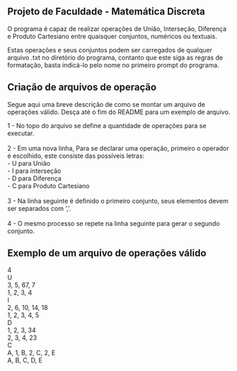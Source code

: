 ## Projeto de Faculdade - Matemática Discreta

O programa é capaz de realizar operações de União, Interseção, Diferença e Produto Cartesiano entre quaisquer conjuntos, numéricos ou textuais.

Estas operações e seus conjuntos podem ser carregados de qualquer arquivo .txt no diretório do programa, contanto que este siga as regras de formatação, basta indicá-lo pelo nome no primeiro prompt do programa.

## Criação de arquivos de operação
Segue aqui uma breve descrição de como se montar um arquivo de operações válido.
Desça até o fim do README para um exemplo de arquivo.


1 - No topo do arquivo se define a quantidade de operações para se executar.<br><br>
2 - Em uma nova linha, Para se declarar uma operação, primeiro o operador é escolhido, este consiste das possíveis letras:
<br> - U para União
<br> - I para interseção
<br> - D para Diferença
<br> - C para Produto Cartesiano
<br><br>3 - Na linha seguinte é definido o primeiro conjunto, seus elementos devem ser separados com ','.<br>
<br>4 - O mesmo processo se repete na linha seguinte para gerar o segundo conjunto.
## Exemplo de um arquivo de operações válido

4<br>
U<br>
3, 5, 67, 7<br>
1, 2, 3, 4<br>
I<br>
2, 6, 10, 14, 18<br>
1, 2, 3, 4, 5<br>
D<br>
1, 2, 3, 34<br>
2, 3, 4, 23<br>
C<br>
A, 1, B, 2, C, 2, E<br>
A, B, C, D, E<br>
